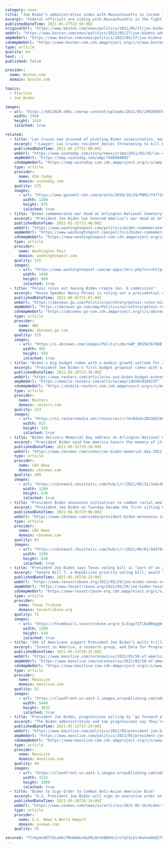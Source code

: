 ```yaml
---
category: news
title: "Joe Biden’s administration sides with Massachusetts in income tax dispute with New Hampshire"
excerpt: "Federal officials are siding with Massachusetts in the fight over whether the state can tax N.H. telecommuters during the COVID-19 pandemic"
publishedDateTime: 2021-05-27T22:50:00Z
originalUrl: "https://www.boston.com/news/politics/2021/05/27/joe-bidens-administration-sides-with-massachusetts-in-income-tax-dispute-with-new-hampshire/"
webUrl: "https://www.boston.com/news/politics/2021/05/27/joe-bidens-administration-sides-with-massachusetts-in-income-tax-dispute-with-new-hampshire/"
ampWebUrl: "https://www.boston.com/news/politics/2021/05/27/joe-bidens-administration-sides-with-massachusetts-in-income-tax-dispute-with-new-hampshire/?amp=1"
cdnAmpWebUrl: "https://www-boston-com.cdn.ampproject.org/c/s/www.boston.com/news/politics/2021/05/27/joe-bidens-administration-sides-with-massachusetts-in-income-tax-dispute-with-new-hampshire/?amp=1"
type: article
quality: 64
heat: -1
published: false

provider:
  name: Boston.com
  domain: boston.com

topics:
  - Election
  - Joe Biden

images:
  - url: "https://bdc2020.o0bc.com/wp-content/uploads/2021/05/JXRZHEW7EGSRDNSEMLEQEZGGZY-60afdd9a27f32-scaled.jpeg"
    width: 2560
    height: 1410
    isCached: true

related:
  - title: "Las Cruces man accused of plotting Biden assassination, mass shooting"
    excerpt: ":Lawyer: Las Cruces resident denies threatening to kill Biden. LAS CRUCES – The FBI is alleging a Las Cruces man sent text messages with plans to kill U.S. President Joe B"
    publishedDateTime: 2021-05-27T21:00:00Z
    webUrl: "https://www.usatoday.com/story/news/crime/2021/05/26/las-cruces-man-accused-plotting-to-kill-president-joe-biden/7448404002/"
    ampWebUrl: "https://amp.usatoday.com/amp/7448404002"
    cdnAmpWebUrl: "https://amp-usatoday-com.cdn.ampproject.org/c/s/amp.usatoday.com/amp/7448404002"
    type: article
    provider:
      name: USA Today
      domain: usatoday.com
    quality: 125
    images:
      - url: "https://www.gannett-cdn.com/presto/2019/10/29/PNM2/f47728ed-1b01-4073-a3fb-e642ba2b5b7c-Federal_courthouse_Las_Cruces_3.jpg?auto=webp&crop=5216,2934,x37,y9&format=pjpg&width=1200"
        width: 1200
        height: 675
        isCached: true
  - title: "Biden commemorates war dead at Arlington National Cemetery"
    excerpt: "President Joe Biden has honored America’s war dead at Arlington National Cemetery on Memorial Day by laying a wreath at the hallowed burial ground"
    publishedDateTime: 2021-05-31T13:46:00Z
    webUrl: "https://www.washingtonpost.com/politics/biden-commemorates-fallen-veterans-at-arlington-cemetery/2021/05/31/c0927978-c21a-11eb-89a4-b7ae22aa193e_story.html"
    ampWebUrl: "https://www.washingtonpost.com/politics/biden-commemorates-fallen-veterans-at-arlington-cemetery/2021/05/31/c0927978-c21a-11eb-89a4-b7ae22aa193e_story.html?outputType=amp"
    cdnAmpWebUrl: "https://www-washingtonpost-com.cdn.ampproject.org/c/s/www.washingtonpost.com/politics/biden-commemorates-fallen-veterans-at-arlington-cemetery/2021/05/31/c0927978-c21a-11eb-89a4-b7ae22aa193e_story.html?outputType=amp"
    type: article
    provider:
      name: Washington Post
      domain: washingtonpost.com
    quality: 125
    images:
      - url: "https://www.washingtonpost.com/wp-apps/imrs.php?src=https://arc-anglerfish-washpost-prod-washpost.s3.amazonaws.com/public/G6L4RNWCDMI6XCNEW6XCFKQZHY.jpg&w=1440"
        width: 1440
        height: 960
        isCached: true
  - title: "Pelosi rules out having Biden create Jan. 6 commission"
    excerpt: "House Speaker Nancy Pelosi is ruling out a presidential commission to study the Jan. 6 insurrection at the Capitol"
    publishedDateTime: 2021-06-01T21:07:00Z
    webUrl: "https://abcnews.go.com/Politics/wireStory/pelosi-rules-biden-create-jan-commission-78026182"
    ampWebUrl: "https://abcnews.go.com/amp/Politics/wireStory/pelosi-rules-biden-create-jan-commission-78026182"
    cdnAmpWebUrl: "https://abcnews-go-com.cdn.ampproject.org/c/s/abcnews.go.com/amp/Politics/wireStory/pelosi-rules-biden-create-jan-commission-78026182"
    type: article
    provider:
      name: ABC
      domain: abcnews.go.com
    quality: 125
    images:
      - url: "https://s.abcnews.com/images/Politics/WireAP_d0156367688f430d8d17f430e2245c1f_16x9_992.jpg"
        width: 992
        height: 558
        isCached: true
  - title: "Biden's big budget comes with a modest growth outlook for an aging country"
    excerpt: "President Joe Biden's first budget proposal comes with a big price tag - at $6 trillion, roughly 50% higher than pre-COVID-19 federal spending - but, at least for now, projects a relatively modest long-term lift to the economy,"
    publishedDateTime: 2021-05-28T23:30:00Z
    webUrl: "https://www.reuters.com/article/us-usa-biden-budget-economy/bidens-big-budget-comes-with-a-modest-growth-outlook-for-an-aging-country-idUSKCN2D92JF"
    ampWebUrl: "https://mobile.reuters.com/article/amp/idUSKCN2D92JF"
    cdnAmpWebUrl: "https://mobile-reuters-com.cdn.ampproject.org/c/s/mobile.reuters.com/article/amp/idUSKCN2D92JF"
    type: article
    provider:
      name: Reuters
      domain: reuters.com
    quality: 123
    images:
      - url: "https://s1.reutersmedia.net/resources/r/?m=02&d=20210529&t=2&i=1563801206&w=&fh=545px&fw=&ll=&pl=&sq=&r=LYNXNPEH4R170"
        width: 815
        height: 545
        isCached: true
  - title: "Biden delivers Memorial Day address at Arlington National Cemetery"
    excerpt: "President Biden said how America honors the memory of its fallen service members \"will determine whether democracy will long endure\" in a Memorial Day address at Arlington National Cemetery. Watch his remarks."
    publishedDateTime: 2021-05-31T19:28:00Z
    webUrl: "https://www.cbsnews.com/video/joe-biden-memorial-day-2021-arlington-national-cemetery/"
    type: article
    provider:
      name: CBS News
      domain: cbsnews.com
    quality: 105
    images:
      - url: "https://cbsnews1.cbsistatic.com/hub/i/r/2021/05/31/1adcd6f9-4f61-4be3-96ed-ca279865ef9e/thumbnail/1200x630/07e268c94be4fe6cb21f8ac59e353c23/cbsn-fusion-biden-memorial-day-2021-arlington-national-cemetery-thumbnail-726179-640x360.jpg"
        width: 1200
        height: 630
        isCached: true
  - title: "President Biden announces initiatives to combat racial wealth gap following 100 year mark since Tulsa Race Massacre"
    excerpt: "President Joe Biden on Tuesday became the first sitting U.S. president to visit the Tulsa, Oklahoma, neighborhood of Greenwood to pay tribute to the victims of the 1921 race massacre. CBS News Chief White House correspondent Nancy Cordes and CBSN political contributor and Associated Press White House reporter Zeke Miller join \"Red and Blue\" anchor Elaine Quijano with more on a new White House initiative that aims to combat the racial wealth gap and the latest on a ransomware attack targeting the world's largest meat supplier."
    publishedDateTime: 2021-06-01T23:06:00Z
    webUrl: "https://www.cbsnews.com/video/president-biden-announces-initiatives-to-combat-racial-wealth-gap-following-100-year-mark-since-tulsa-race-massacre/"
    type: article
    provider:
      name: CBS News
      domain: cbsnews.com
    quality: 83
    images:
      - url: "https://cbsnews2.cbsistatic.com/hub/i/r/2021/06/01/b8478a57-b48c-4053-a05c-5b3605eb7392/thumbnail/1200x630/40f94852de021c1cd5f5c030bb4ffc12/cbsn-fusion-president-biden-announces-initiatives-to-combat-racial-wealth-gap-following-100-year-mark-since-tulsa-race-massacre-thumbnail-726730-640x360.jpg"
        width: 1200
        height: 630
        isCached: true
  - title: "President Joe Biden says Texas voting bill is “part of an assault on democracy”"
    excerpt: "Senate Bill 7, a Republican priority voting bill, would limit early voting hours, curtail local voting options and further clamp down on mail-in voting, among several other provisions."
    publishedDateTime: 2021-05-29T18:23:00Z
    webUrl: "https://www.texastribune.org/2021/05/29/joe-biden-texas-voting-sb7/"
    ampWebUrl: "https://www.texastribune.org/2021/05/29/joe-biden-texas-voting-sb7/amp/"
    cdnAmpWebUrl: "https://www-texastribune-org.cdn.ampproject.org/c/s/www.texastribune.org/2021/05/29/joe-biden-texas-voting-sb7/amp/"
    type: article
    provider:
      name: Texas Tribune
      domain: texastribune.org
    quality: 71
    images:
      - url: "https://thumbnails.texastribune.org/o_Sc3vgy7ITLDuNR4gqW-dXLHYk=/1200x630/filters:quality(95)/static.texastribune.org/media/files/4777ce1db12210406153060ec1ea360b/Biden%20Hampton%20VA%20REUTERS%20TT.jpg"
        width: 1200
        height: 630
        isCached: true
  - title: "58% of Americans support President Joe Biden’s multi-trillion dollar bills on jobs, education and families, poll shows"
    excerpt: "Invest in America, a research group, and Data for Progress, a progressive think tank, surveyed more than 1,200 likely voters in mid-May, with 58% of those polled supporting Biden’s spending plans, even if Democrats must pass them without Republican support."
    publishedDateTime: 2021-05-23T18:25:00Z
    webUrl: "https://www.masslive.com/coronavirus/2021/05/58-of-americans-support-president-joe-bidens-multi-trillion-dollar-bills-on-jobs-education-and-families-poll-shows.html"
    ampWebUrl: "https://www.masslive.com/coronavirus/2021/05/58-of-americans-support-president-joe-bidens-multi-trillion-dollar-bills-on-jobs-education-and-families-poll-shows.html?outputType=amp"
    cdnAmpWebUrl: "https://www-masslive-com.cdn.ampproject.org/c/s/www.masslive.com/coronavirus/2021/05/58-of-americans-support-president-joe-bidens-multi-trillion-dollar-bills-on-jobs-education-and-families-poll-shows.html?outputType=amp"
    type: article
    provider:
      name: MassLive
      domain: masslive.com
    quality: 51
    images:
      - url: "https://cloudfront-us-east-1.images.arcpublishing.com/advancelocal/BMCKCLT5HFE3DM4KZHVOK4MTCY.jpeg"
        width: 5448
        height: 3632
        isCached: true
  - title: "President Joe Biden, progressives willing to ‘go forward alone’ on $1.7 trillion infrastructure bill if Republicans balk at spending"
    excerpt: "The Biden administration and top progressives say they’re hoping for bipartisan support for major infrastructure spending, but they’re prepared to go it alone if they can’t make a deal soon with Republicans. Since signing a $1.9 trillion COVID-19 ..."
    publishedDateTime: 2021-05-23T17:29:00Z
    webUrl: "https://www.masslive.com/politics/2021/05/president-joe-biden-progressives-willing-to-go-forward-alone-on-17-trillion-infrastructure-bill-if-republicans-balk-at-spending.html"
    ampWebUrl: "https://www.masslive.com/politics/2021/05/president-joe-biden-progressives-willing-to-go-forward-alone-on-17-trillion-infrastructure-bill-if-republicans-balk-at-spending.html?outputType=amp"
    cdnAmpWebUrl: "https://www-masslive-com.cdn.ampproject.org/c/s/www.masslive.com/politics/2021/05/president-joe-biden-progressives-willing-to-go-forward-alone-on-17-trillion-infrastructure-bill-if-republicans-balk-at-spending.html?outputType=amp"
    type: article
    provider:
      name: MassLive
      domain: masslive.com
    quality: 44
    images:
      - url: "https://cloudfront-us-east-1.images.arcpublishing.com/advancelocal/XOCFXW2DBBFOHGVRKULVIP5MU4.jpg"
        width: 3132
        height: 2088
        isCached: true
  - title: "Biden to Sign Order to Combat Anti-Asian American Bias"
    excerpt: "U.S. President Joe Biden will sign an executive order on Friday addressing a rise in acts of anti-Asian bias and violence in the United States, the White House said. The order will establish the White House Initiative on Asian Americans,"
    publishedDateTime: 2021-05-28T10:24:00Z
    webUrl: "https://www.usnews.com/news/us/articles/2021-05-28/biden-to-sign-order-to-combat-anti-asian-american-bias"
    type: article
    provider:
      name: U.S. News & World Report
      domain: usnews.com
    quality: 35

secured: "flrHyms9XTt5LobOc7Rn8mHex0yU9LN+XX0BhHc1+vTql5Lb1+KwVneAUGSTruvtnaNhr5JilO+5hWqnUeTjlqBrsPPYRwyxFxYJMvZ1RJI62O2liNbj16zIqowRgft1gIHBE1C1Gh1b94FchGZ+cJ5xvu41Rs67NLvtKjCy3PM7B8Yh4PLZ23yZk038fqM8JznyvdaavSex8oOJvacA7HztfZJyHtMu1joWUEXGvO6fXCefxqz9sISPgPBEoI+ypRKJECG5+3XMdA2LjvBlRYkM8w3r9B+iMu3WG/FdtorCCzaz7MvH4QIZ68usIMKySDx1Fkr1DD7lB4Y+lALld8z4cTkQiLZ3JrpvxLIERvI=;B0WaRNwmIfO/K84Ee8d/cA=="
---
```


